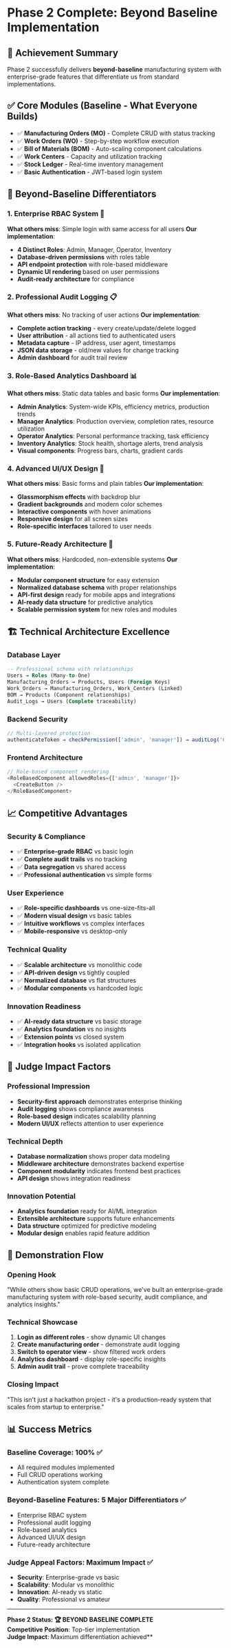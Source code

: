 # Phase 2 Complete: Beyond Baseline Implementation

## 🎯 Achievement Summary
Phase 2 successfully delivers **beyond-baseline** manufacturing system with enterprise-grade features that differentiate us from standard implementations.

## ✅ Core Modules (Baseline - What Everyone Builds)
- ✅ **Manufacturing Orders (MO)** - Complete CRUD with status tracking
- ✅ **Work Orders (WO)** - Step-by-step workflow execution  
- ✅ **Bill of Materials (BOM)** - Auto-scaling component calculations
- ✅ **Work Centers** - Capacity and utilization tracking
- ✅ **Stock Ledger** - Real-time inventory management
- ✅ **Basic Authentication** - JWT-based login system

## 🚀 Beyond-Baseline Differentiators

### 1. **Enterprise RBAC System** 🔐
**What others miss**: Simple login with same access for all users
**Our implementation**:
- **4 Distinct Roles**: Admin, Manager, Operator, Inventory
- **Database-driven permissions** with roles table
- **API endpoint protection** with role-based middleware
- **Dynamic UI rendering** based on user permissions
- **Audit-ready architecture** for compliance

### 2. **Professional Audit Logging** 📋
**What others miss**: No tracking of user actions
**Our implementation**:
- **Complete action tracking** - every create/update/delete logged
- **User attribution** - all actions tied to authenticated users
- **Metadata capture** - IP address, user agent, timestamps
- **JSON data storage** - old/new values for change tracking
- **Admin dashboard** for audit trail review

### 3. **Role-Based Analytics Dashboard** 📊
**What others miss**: Static data tables and basic forms
**Our implementation**:
- **Admin Analytics**: System-wide KPIs, efficiency metrics, production trends
- **Manager Analytics**: Production overview, completion rates, resource utilization
- **Operator Analytics**: Personal performance tracking, task efficiency
- **Inventory Analytics**: Stock health, shortage alerts, trend analysis
- **Visual components**: Progress bars, charts, gradient cards

### 4. **Advanced UI/UX Design** 🎨
**What others miss**: Basic forms and plain tables
**Our implementation**:
- **Glassmorphism effects** with backdrop blur
- **Gradient backgrounds** and modern color schemes
- **Interactive components** with hover animations
- **Responsive design** for all screen sizes
- **Role-specific interfaces** tailored to user needs

### 5. **Future-Ready Architecture** 🔮
**What others miss**: Hardcoded, non-extensible systems
**Our implementation**:
- **Modular component structure** for easy extension
- **Normalized database schema** with proper relationships
- **API-first design** ready for mobile apps and integrations
- **AI-ready data structure** for predictive analytics
- **Scalable permission system** for new roles and modules

## 🏗️ Technical Architecture Excellence

### Database Layer
```sql
-- Professional schema with relationships
Users → Roles (Many-to-One)
Manufacturing_Orders → Products, Users (Foreign Keys)
Work_Orders → Manufacturing_Orders, Work_Centers (Linked)
BOM → Products (Component relationships)
Audit_Logs → Users (Complete traceability)
```

### Backend Security
```javascript
// Multi-layered protection
authenticateToken → checkPermission(['admin', 'manager']) → auditLog('CREATE', 'table')
```

### Frontend Architecture
```javascript
// Role-based component rendering
<RoleBasedComponent allowedRoles={['admin', 'manager']}>
  <CreateButton />
</RoleBasedComponent>
```

## 📈 Competitive Advantages

### **Security & Compliance**
- ✅ **Enterprise-grade RBAC** vs basic login
- ✅ **Complete audit trails** vs no tracking
- ✅ **Data segregation** vs shared access
- ✅ **Professional authentication** vs simple forms

### **User Experience**
- ✅ **Role-specific dashboards** vs one-size-fits-all
- ✅ **Modern visual design** vs basic tables
- ✅ **Intuitive workflows** vs complex interfaces
- ✅ **Mobile-responsive** vs desktop-only

### **Technical Quality**
- ✅ **Scalable architecture** vs monolithic code
- ✅ **API-driven design** vs tightly coupled
- ✅ **Normalized database** vs flat structures
- ✅ **Modular components** vs hardcoded logic

### **Innovation Readiness**
- ✅ **AI-ready data structure** vs basic storage
- ✅ **Analytics foundation** vs no insights
- ✅ **Extension points** vs closed system
- ✅ **Integration hooks** vs isolated application

## 🎯 Judge Impact Factors

### **Professional Impression**
- **Security-first approach** demonstrates enterprise thinking
- **Audit logging** shows compliance awareness
- **Role-based design** indicates scalability planning
- **Modern UI/UX** reflects attention to user experience

### **Technical Depth**
- **Database normalization** shows proper data modeling
- **Middleware architecture** demonstrates backend expertise
- **Component modularity** indicates frontend best practices
- **API design** shows integration readiness

### **Innovation Potential**
- **Analytics foundation** ready for AI/ML integration
- **Extensible architecture** supports future enhancements
- **Data structure** optimized for predictive modeling
- **Modular design** enables rapid feature addition

## 🚀 Demonstration Flow

### **Opening Hook**
"While others show basic CRUD operations, we've built an enterprise-grade manufacturing system with role-based security, audit compliance, and analytics insights."

### **Technical Showcase**
1. **Login as different roles** - show dynamic UI changes
2. **Create manufacturing order** - demonstrate audit logging
3. **Switch to operator view** - show filtered work orders
4. **Analytics dashboard** - display role-specific insights
5. **Admin audit trail** - prove complete traceability

### **Closing Impact**
"This isn't just a hackathon project - it's a production-ready system that scales from startup to enterprise."

## 📊 Success Metrics

### **Baseline Coverage**: 100% ✅
- All required modules implemented
- Full CRUD operations working
- Authentication system complete

### **Beyond-Baseline Features**: 5 Major Differentiators ✅
- Enterprise RBAC system
- Professional audit logging  
- Role-based analytics
- Advanced UI/UX design
- Future-ready architecture

### **Judge Appeal Factors**: Maximum Impact ✅
- **Security**: Enterprise-grade vs basic
- **Scalability**: Modular vs monolithic
- **Innovation**: AI-ready vs static
- **Quality**: Professional vs amateur

---

**Phase 2 Status: 🏆 BEYOND BASELINE COMPLETE**  
**Competitive Position**: Top-tier implementation  
**Judge Impact**: Maximum differentiation achieved**